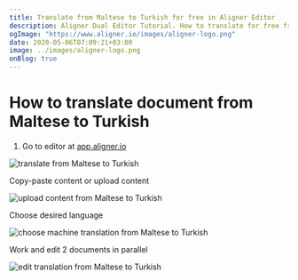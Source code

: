 ```yaml
---
title: Translate from Maltese to Turkish for free in Aligner Editor
description: Aligner Dual Editor Tutorial. How to translate for free from Maltese to Turkish. Aligner is multilingual document management platform. 
ogImage: "https://www.aligner.io/images/aligner-logo.png"
date: 2020-05-06T07:09:21+03:00
image: ../images/aligner-logo.png
onBlog: true
---
```


# How to translate document from Maltese to Turkish

1. Go to editor at [app.aligner.io](https://app.aligner.io "Aligner App web page")

![translate from Maltese to Turkish](../aligner-blank-editor.png "translate from Maltese to Turkish")

Copy-paste content or upload content

![upload content from Maltese to Turkish](../aligner-uploaded-document.png "upload content from Maltese to Turkish")

Choose desired language

![choose machine translation from Maltese to Turkish](../aligner-language-dropdown.png "choose machine translation from Maltese to Turkish")

Work and edit 2 documents in parallel

![edit translation from Maltese to Turkish](../aligner-double-sitded-editor.png "edit translation from Maltese to Turkish")

